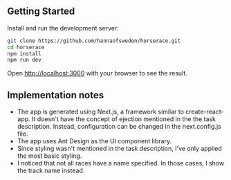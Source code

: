 ## Getting Started

Install and run the development server:

```bash
git clone https://github.com/hannaofsweden/horserace.git
cd horserace
npm install
npm run dev
```

Open [http://localhost:3000](http://localhost:3000) with your browser to see the result.

## Implementation notes

-   The app is generated using Next.js, a framework similar to create-react-app. It doesn't have the concept of ejection mentioned in the the task description. Instead, configuration can be changed in the next.config.js file.
-   The app uses Ant Design as the UI component library.
-   Since styling wasn't mentioned in the task description, I've only applied the most basic styling.
-   I noticed that not all races have a name specified. In those cases, I show the track name instead.
